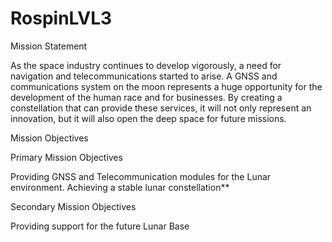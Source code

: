 # RospinLVL3

Mission Statement

  As the space industry continues to develop vigorously, a need for navigation
and telecommunications started to arise. A GNSS and communications system on the moon
represents a huge opportunity for the development of the human race and for businesses. By
creating a constellation that can provide these services, it will not only represent an
innovation, but it will also open the deep space for future missions.

Mission Objectives

Primary Mission Objectives

  Providing GNSS and Telecommunication modules for the Lunar environment.
  Achieving a stable lunar constellation**

Secondary Mission Objectives
  
  Providing support for the future Lunar Base
